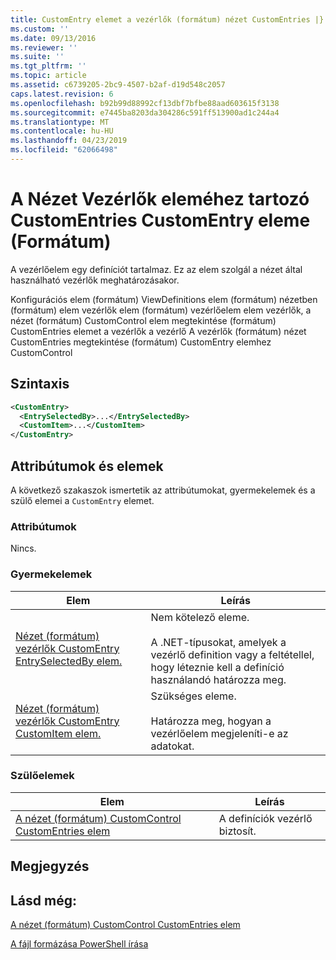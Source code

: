 ```yaml
---
title: CustomEntry elemet a vezérlők (formátum) nézet CustomEntries |} A Microsoft Docs
ms.custom: ''
ms.date: 09/13/2016
ms.reviewer: ''
ms.suite: ''
ms.tgt_pltfrm: ''
ms.topic: article
ms.assetid: c6739205-2bc9-4507-b2af-d19d548c2057
caps.latest.revision: 6
ms.openlocfilehash: b92b99d88992cf13dbf7bfbe88aad603615f3138
ms.sourcegitcommit: e7445ba8203da304286c591ff513900ad1c244a4
ms.translationtype: MT
ms.contentlocale: hu-HU
ms.lasthandoff: 04/23/2019
ms.locfileid: "62066498"
---
```

# <a name="customentry-element-for-customentries-for-controls-for-view-format"></a>A Nézet Vezérlők eleméhez tartozó CustomEntries CustomEntry eleme (Formátum)

A vezérlőelem egy definíciót tartalmaz. Ez az elem szolgál a nézet által használható vezérlők meghatározásakor.

Konfigurációs elem (formátum) ViewDefinitions elem (formátum) nézetben (formátum) elem vezérlők elem (formátum) vezérlőelem elem vezérlők, a nézet (formátum) CustomControl elem megtekintése (formátum) CustomEntries elemet a vezérlők a vezérlő A vezérlők (formátum) nézet CustomEntries megtekintése (formátum) CustomEntry elemhez CustomControl

## <a name="syntax"></a>Szintaxis

```xml
<CustomEntry>
  <EntrySelectedBy>...</EntrySelectedBy>
  <CustomItem>...</CustomItem>
</CustomEntry>
```

## <a name="attributes-and-elements"></a>Attribútumok és elemek

A következő szakaszok ismertetik az attribútumokat, gyermekelemek és a szülő elemei a `CustomEntry` elemet.

### <a name="attributes"></a>Attribútumok

Nincs.

### <a name="child-elements"></a>Gyermekelemek

|Elem|Leírás|
|-------------|-----------------|
|[Nézet (formátum) vezérlők CustomEntry EntrySelectedBy elem.](./entryselectedby-element-for-customentry-for-controls-for-view-format.md)|Nem kötelező eleme.<br /><br /> A .NET-típusokat, amelyek a vezérlő definition vagy a feltétellel, hogy léteznie kell a definíció használandó határozza meg.|
|[Nézet (formátum) vezérlők CustomEntry CustomItem elem.](./customitem-element-for-customentry-for-controls-for-view-format.md)|Szükséges eleme.<br /><br /> Határozza meg, hogyan a vezérlőelem megjeleníti-e az adatokat.|

### <a name="parent-elements"></a>Szülőelemek

|Elem|Leírás|
|-------------|-----------------|
|[A nézet (formátum) CustomControl CustomEntries elem](./customentries-element-for-customcontrol-for-view-format.md)|A definíciók vezérlő biztosít.|

## <a name="remarks"></a>Megjegyzés

## <a name="see-also"></a>Lásd még:

[A nézet (formátum) CustomControl CustomEntries elem](./customentries-element-for-customcontrol-for-view-format.md)

[A fájl formázása PowerShell írása](./writing-a-powershell-formatting-file.md)
